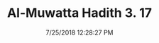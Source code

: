 ---
title        : "Al-Muwatta Hadith 3. 17"
date         : 7/25/2018 12:28:27 PM
draft        : false
type         : "hadith"
layout       : "hadith"
BookCode     : "AMH"
VolumeNumber : "3"
HadithNumber : "17"
categories  :  ["Prayer - The Duration of the Meal before Dawn (Sahur) in Relation to the Adhan"]
---